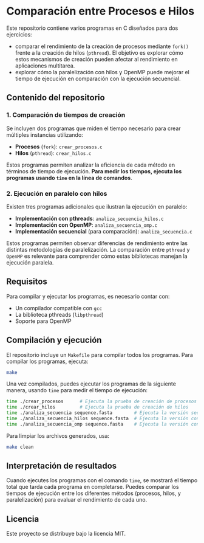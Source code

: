 
# Comparación entre Procesos e Hilos

Este repositorio contiene varios programas en C diseñados para dos ejercicios:
- comparar el rendimiento de la creación de procesos mediante `fork()` frente a la creación de hilos (`pthread`). El objetivo es explorar cómo estos mecanismos de creación pueden afectar al rendimiento en aplicaciones multitarea.
- explorar cómo la paralelización con hilos y OpenMP puede mejorar el tiempo de ejecución en comparación con la ejecución secuencial.

## Contenido del repositorio

### 1. Comparación de tiempos de creación
Se incluyen dos programas que miden el tiempo necesario para crear múltiples instancias utilizando:
- **Procesos** (`fork`): `crear_procesos.c`
- **Hilos** (`pthread`): `crear_hilos.c`

Estos programas permiten analizar la eficiencia de cada método en términos de tiempo de ejecución. **Para medir los tiempos, ejecuta los programas usando `time` en la línea de comandos**.

### 2. Ejecución en paralelo con hilos
Existen tres programas adicionales que ilustran la ejecución en paralelo:
- **Implementación con pthreads**: `analiza_secuencia_hilos.c`
- **Implementación con OpenMP**: `analiza_secuencia_omp.c`
- **Implementación secuencial** (para comparación): `analiza_secuencia.c`

Estos programas permiten observar diferencias de rendimiento entre las distintas metodologías de paralelización. La comparación entre `pthread` y `OpenMP` es relevante para comprender cómo estas bibliotecas manejan la ejecución paralela.

## Requisitos

Para compilar y ejecutar los programas, es necesario contar con:
- Un compilador compatible con `gcc`
- La biblioteca pthreads (`libpthread`)
- Soporte para OpenMP

## Compilación y ejecución

El repositorio incluye un `Makefile` para compilar todos los programas. Para compilar los programas, ejecuta:

```bash
make
```

Una vez compilados, puedes ejecutar los programas de la siguiente manera, usando `time` para medir el tiempo de ejecución:

```bash
time ./crear_procesos      # Ejecuta la prueba de creación de procesos
time ./crear_hilos         # Ejecuta la prueba de creación de hilos
time ./analiza_secuencia sequence.fasta        # Ejecuta la versión secuencial
time ./analiza_secuencia_hilos sequence.fasta  # Ejecuta la versión con hilos (pthread)
time ./analiza_secuencia_omp sequence.fasta    # Ejecuta la versión con OpenMP
```

Para limpiar los archivos generados, usa:

```bash
make clean
```

## Interpretación de resultados

Cuando ejecutes los programas con el comando `time`, se mostrará el tiempo total que tarda cada programa en completarse. Puedes comparar los tiempos de ejecución entre los diferentes métodos (procesos, hilos, y paralelización) para evaluar el rendimiento de cada uno.


## Licencia

Este proyecto se distribuye bajo la licencia MIT.
